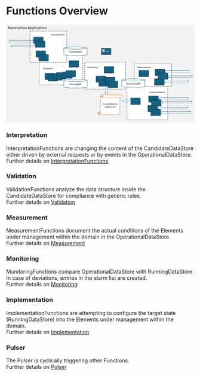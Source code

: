 # Functions Overview  

<img src="./diagrams/CategoriesOfFunctions.png" alt="CategoriesOfFunctions" width="700" style="display: block; margin: 0 auto"/>  

### Interpretation  

InterpretationFunctions are changing the content of the CandidateDataStore either driven by external requests or by events in the OperationalDataStore.  
Further details on [InterpretationFunctions](./Interpretation/InterpretationFunctions.md)  

### Validation  

ValidationFunctions analyze the data structure inside the CandidateDataStore for compliance with generic rules.  
Further details on [Validation](./Validation/Validation.md)  

### Measurement  

MeasurementFunctions document the actual conditions of the Elements under management within the domain in the OperationalDataStore.  
Further details on [Measurement](./Measurement/Measurement.md)  

### Monitoring  

MonitoringFunctions compare OperationalDataStore with RunningDataStore. In case of deviations, entries in the alarm list are created.  
Further details on [Monitoring](./Monitoring/Monitoring.md)  

### Implementation  

ImplementationFunctions are attempting to configure the target state (RunningDataStore) into the Elements under management within the domain.  
Further details on [Implementation](./Implementation/Implementation.md)  

### Pulser  

The Pulser is cyclically triggering other Functions.  
Further details on [Pulser](./Pulser/Pulser.md)  
